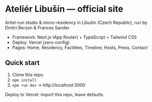 # Ateliér Libušín — official site

Artist-run studio & micro-residency in Libušín (Czech Republic), run by Dmitri Berzon & Frances Sander.

- Framework: Next.js (App Router) + TypeScript + Tailwind CSS
- Deploy: Vercel (zero-config)
- Pages: Home, Residency, Facilities, Timeline, Hosts, Press, Contact

## Quick start
1. Clone this repo.
2. `npm install`
3. `npm run dev` → http://localhost:3000

Deploy to Vercel: import this repo, leave defaults.
